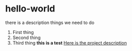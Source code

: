 # hello-world
there is a description
things we need to do
1. First thing
2. Second thing
3. Third thing
**this is a test**
[Here is the project description](https://www.example.com)
